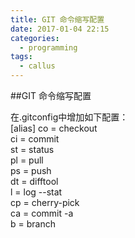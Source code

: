 ```yaml
---
title: GIT 命令缩写配置
date: 2017-01-04 22:15
categories:
  - programming
tags:
  - callus
---
```

##GIT 命令缩写配置

在.gitconfig中增加如下配置：  
[alias]
	co = checkout  
	ci = commit  
	st = status  
	pl = pull  
	ps = push  
	dt = difftool  
	l = log --stat  
	cp = cherry-pick  
	ca = commit -a  
	b = branch  
